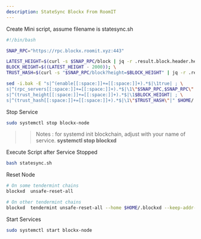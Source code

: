 ```yaml
---
description: StateSync Blockx From RoomIT
---
```


Create Mini script, assume filename is statesync.sh

```bash
#!/bin/bash

SNAP_RPC="https://rpc.blockx.roomit.xyz:443"

LATEST_HEIGHT=$(curl -s $SNAP_RPC/block | jq -r .result.block.header.height); \
BLOCK_HEIGHT=$((LATEST_HEIGHT - 2000)); \
TRUST_HASH=$(curl -s "$SNAP_RPC/block?height=$BLOCK_HEIGHT" | jq -r .result.block_id.hash)

sed -i.bak -E "s|^(enable[[:space:]]+=[[:space:]]+).*$|\1true| ; \
s|^(rpc_servers[[:space:]]+=[[:space:]]+).*$|\1\"$SNAP_RPC,$SNAP_RPC\"| ; \
s|^(trust_height[[:space:]]+=[[:space:]]+).*$|\1$BLOCK_HEIGHT| ; \
s|^(trust_hash[[:space:]]+=[[:space:]]+).*$|\1\"$TRUST_HASH\"|" $HOME/.blockxd/config/config.toml
```


Stop Service
```bash
sudo systemctl stop blockx-node
```

>> Notes : for systemd init blockchain, adjust with your name of service. __systemctl stop blockxd__


Execute Script after Service Stopped
```bash
bash statesync.sh
```

Reset Node
```bash
# On some tendermint chains
blockxd  unsafe-reset-all

# On other tendermint chains
blockxd  tendermint unsafe-reset-all --home $HOME/.blockxd --keep-addr-book
```

Start Services
```bash
sudo systemctl start blockx-node
```